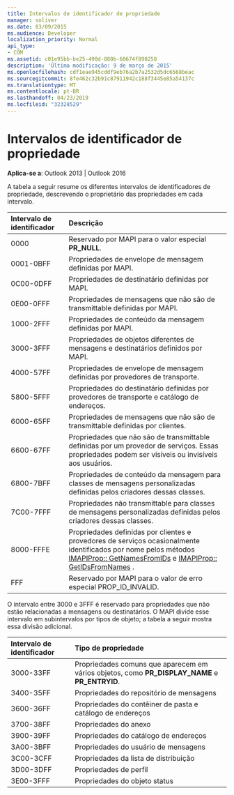 ```yaml
---
title: Intervalos de identificador de propriedade
manager: soliver
ms.date: 03/09/2015
ms.audience: Developer
localization_priority: Normal
api_type:
- COM
ms.assetid: c01e95bb-be25-490d-880b-60674f890258
description: 'Última modificação: 9 de março de 2015'
ms.openlocfilehash: cdf1eae945cddf9eb76a2b7a2532d5dc6568beac
ms.sourcegitcommit: 8fe462c32b91c87911942c188f3445e85a54137c
ms.translationtype: MT
ms.contentlocale: pt-BR
ms.lasthandoff: 04/23/2019
ms.locfileid: "32328529"
---
```

# <a name="property-identifier-ranges"></a>Intervalos de identificador de propriedade

  
  
**Aplica-se a**: Outlook 2013 | Outlook 2016 
  
A tabela a seguir resume os diferentes intervalos de identificadores de propriedade, descrevendo o proprietário das propriedades em cada intervalo.
  
|**Intervalo de identificador**|**Descrição**|
|:-----|:-----|
|0000  <br/> |Reservado por MAPI para o valor especial **PR_NULL**.  <br/> |
|0001-0BFF  <br/> |Propriedades de envelope de mensagem definidas por MAPI.  <br/> |
|0C00-0DFF  <br/> |Propriedades de destinatário definidas por MAPI.  <br/> |
|0E00-0FFF  <br/> |Propriedades de mensagens que não são de transmittable definidas por MAPI.  <br/> |
|1000-2FFF  <br/> |Propriedades de conteúdo da mensagem definidas por MAPI.  <br/> |
|3000-3FFF  <br/> |Propriedades de objetos diferentes de mensagens e destinatários definidos por MAPI.  <br/> |
|4000-57FF  <br/> |Propriedades de envelope de mensagem definidas por provedores de transporte.  <br/> |
|5800-5FFF  <br/> |Propriedades do destinatário definidas por provedores de transporte e catálogo de endereços.  <br/> |
|6000-65FF  <br/> |Propriedades de mensagens que não são de transmittable definidas por clientes.  <br/> |
|6600-67FF  <br/> |Propriedades que não são de transmittable definidas por um provedor de serviços. Essas propriedades podem ser visíveis ou invisíveis aos usuários.  <br/> |
|6800-7BFF  <br/> |Propriedades de conteúdo da mensagem para classes de mensagens personalizadas definidas pelos criadores dessas classes.  <br/> |
|7C00-7FFF  <br/> |Propriedades não transmittable para classes de mensagens personalizadas definidas pelos criadores dessas classes.  <br/> |
|8000-FFFE  <br/> |Propriedades definidas por clientes e provedores de serviços ocasionalmente identificados por nome pelos métodos [IMAPIProp:: GetNamesFromIDs](imapiprop-getnamesfromids.md) e [IMAPIProp:: GetIDsFromNames](imapiprop-getidsfromnames.md) .  <br/> |
|FFF  <br/> |Reservado por MAPI para o valor de erro especial PROP_ID_INVALID.  <br/> |
   
O intervalo entre 3000 e 3FFF é reservado para propriedades que não estão relacionadas a mensagens ou destinatários. O MAPI divide esse intervalo em subintervalos por tipos de objeto; a tabela a seguir mostra essa divisão adicional. 
  
|**Intervalo de identificador**|**Tipo de propriedade**|
|:-----|:-----|
|3000-33FF  <br/> |Propriedades comuns que aparecem em vários objetos, como **PR_DISPLAY_NAME** e **PR_ENTRYID**.  <br/> |
|3400-35FF  <br/> |Propriedades do repositório de mensagens  <br/> |
|3600-36FF  <br/> |Propriedades do contêiner de pasta e catálogo de endereços  <br/> |
|3700-38FF  <br/> |Propriedades do anexo  <br/> |
|3900-39FF  <br/> |Propriedades do catálogo de endereços  <br/> |
|3A00-3BFF  <br/> |Propriedades do usuário de mensagens  <br/> |
|3C00-3CFF  <br/> |Propriedades da lista de distribuição  <br/> |
|3D00-3DFF  <br/> |Propriedades de perfil  <br/> |
|3E00-3FFF  <br/> |Propriedades do objeto status  <br/> |
   

